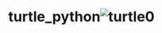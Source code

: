 # turtle_python![turtle0](https://user-images.githubusercontent.com/122926735/231164803-ea11a387-0150-4258-93c8-5623a91173ea.jpg)
